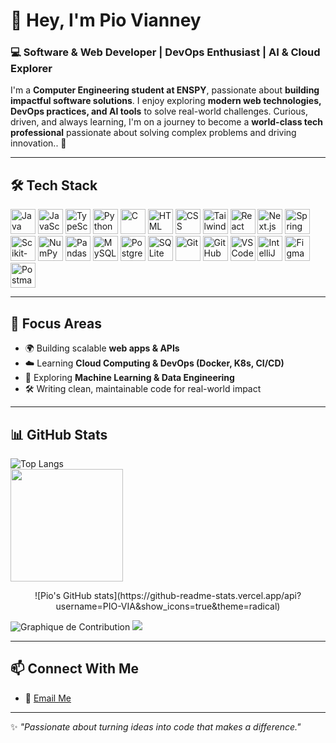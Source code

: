 # 👋 Hey, I'm Pio Vianney

### 💻 Software & Web Developer | DevOps Enthusiast | AI & Cloud Explorer  

I'm a **Computer Engineering student at ENSPY**, passionate about **building impactful software solutions**.
I enjoy exploring **modern web technologies, DevOps practices, and AI tools** to solve real-world challenges.
Curious, driven, and always learning, I'm on a journey to become a **world-class tech professional** passionate about solving complex problems and driving innovation.. 🚀

---

## 🛠️ Tech Stack

<p align="left">
  <img src="https://cdn.jsdelivr.net/gh/devicons/devicon/icons/java/java-original.svg" width="40" alt="Java" />
  <img src="https://cdn.jsdelivr.net/gh/devicons/devicon/icons/javascript/javascript-original.svg" width="40" alt="JavaScript" />
  <img src="https://cdn.jsdelivr.net/gh/devicons/devicon/icons/typescript/typescript-original.svg" width="40" alt="TypeScript" />
  <img src="https://cdn.jsdelivr.net/gh/devicons/devicon/icons/python/python-original.svg" width="40" alt="Python" />
  <img src="https://cdn.jsdelivr.net/gh/devicons/devicon/icons/c/c-original.svg" width="40" alt="C" />
  <img src="https://cdn.jsdelivr.net/gh/devicons/devicon/icons/html5/html5-original.svg" width="40" alt="HTML" />
  <img src="https://cdn.jsdelivr.net/gh/devicons/devicon/icons/css3/css3-original.svg" width="40" alt="CSS" />
  <img src="https://www.vectorlogo.zone/logos/tailwindcss/tailwindcss-icon.svg" width="40" alt="Tailwind CSS" />
  <img src="https://cdn.jsdelivr.net/gh/devicons/devicon/icons/react/react-original.svg" width="40" alt="React" />
  <img src="https://cdn.jsdelivr.net/gh/devicons/devicon/icons/nextjs/nextjs-original.svg" width="40" alt="Next.js" />
  <img src="https://cdn.jsdelivr.net/gh/devicons/devicon/icons/spring/spring-original.svg" width="40" alt="Spring Boot" />
  <img src="https://upload.wikimedia.org/wikipedia/commons/thumb/0/05/Scikit_learn_logo_small.svg/512px-Scikit_learn_logo_small.svg.png" width="40" alt="Scikit-Learn" />
  <img src="https://cdn.jsdelivr.net/gh/devicons/devicon/icons/numpy/numpy-original.svg" width="40" alt="NumPy" />
  <img src="https://cdn.jsdelivr.net/gh/devicons/devicon/icons/pandas/pandas-original.svg" width="40" alt="Pandas" />
  <img src="https://cdn.jsdelivr.net/gh/devicons/devicon/icons/mysql/mysql-original.svg" width="40" alt="MySQL" />
  <img src="https://cdn.jsdelivr.net/gh/devicons/devicon/icons/postgresql/postgresql-original.svg" width="40" alt="PostgreSQL" />
  <img src="https://cdn.jsdelivr.net/gh/devicons/devicon/icons/sqlite/sqlite-original.svg" width="40" alt="SQLite" />
  <img src="https://cdn.jsdelivr.net/gh/devicons/devicon/icons/git/git-original.svg" width="40" alt="Git" />
  <img src="https://cdn.jsdelivr.net/gh/devicons/devicon/icons/github/github-original.svg" width="40" alt="GitHub" />
  <img src="https://cdn.jsdelivr.net/gh/devicons/devicon/icons/vscode/vscode-original.svg" width="40" alt="VSCode" />
  <img src="https://cdn.jsdelivr.net/gh/devicons/devicon/icons/intellij/intellij-original.svg" width="40" alt="IntelliJ IDEA" />
  <img src="https://cdn.jsdelivr.net/gh/devicons/devicon/icons/figma/figma-original.svg" width="40" alt="Figma" />
  <img src="https://www.vectorlogo.zone/logos/getpostman/getpostman-icon.svg" width="40" alt="Postman" />
</p>

---

## 🎯 Focus Areas
- 🌍 Building scalable **web apps & APIs**  
- ☁️ Learning **Cloud Computing & DevOps (Docker, K8s, CI/CD)**  
- 🤖 Exploring **Machine Learning & Data Engineering**  
- 🛠️ Writing clean, maintainable code for real-world impact  

---

## 📊 GitHub Stats
<p align="left">
  
![Top Langs](https://github-readme-stats.vercel.app/api/top-langs/?username=PIO-VIA&layout=compact&theme=radical)  
<img src="https://github-readme-streak-stats.herokuapp.com/?user=PIO-VIA&theme=tokyonight&hide_border=true" height="180"/>

</p>
<p align="center">
![Pio's GitHub stats](https://github-readme-stats.vercel.app/api?username=PIO-VIA&show_icons=true&theme=radical)  

</p>
<!-- Activity Graph -->
<img src="https://github-readme-activity-graph.vercel.app/graph?username=PIO-VIA&bg_color=0d1117&color=FF6B00&line=FFB300&point=FFFFFF&hide_border=true" alt="Graphique de Contribution" />

<!-- Trophy -->
<img src=" https://github-profile-trophy.vercel.app/?username=PIO-VIA&theme=darkhub&no-frame=true&margin-w=15 " />


---

## 📫 Connect With Me
- 📧 [Email Me](mailto:piodjiele@gmail.com)  
 

---

✨ *"Passionate about turning ideas into code that makes a difference."*  



<!--START_SECTION:waka-->
<!--END_SECTION:waka-->
